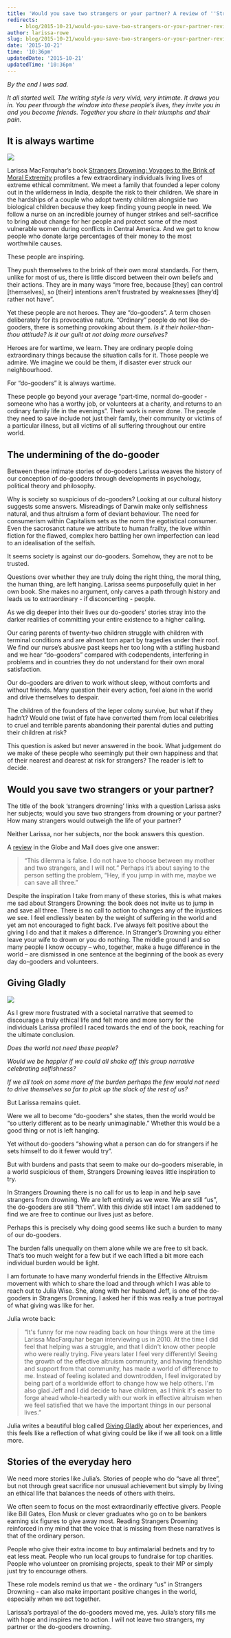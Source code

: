 ```yaml
---
title: 'Would you save two strangers or your partner? A review of ''Strangers Drowning'''
redirects:
    - blog/2015-10-21/would-you-save-two-strangers-or-your-partner-review-strangers-drowning
author: larissa-rowe
slug: blog/2015-10-21/would-you-save-two-strangers-or-your-partner-review-strangers-drowning
date: '2015-10-21'
time: '10:36pm'
updatedDate: '2015-10-21'
updatedTime: '10:36pm'
---
```

_By the end I was sad._

_It all started well. The writing style is very vivid, very intimate. It draws you in. You peer through the window into these people’s lives, they invite you in and you become friends. Together you share in their triumphs and their pain._

## It is always wartime

![](http://ecx.images-amazon.com/images/I/51KzHqaIxwL._SY344_BO1,204,203,200_.jpg)

Larissa MacFarquhar’s book [Strangers Drowning: Voyages to the Brink of Moral Extremity](http://www.penguin.co.uk/books/strangers-drowning/9780141965475/) profiles a few extraordinary individuals living lives of extreme ethical commitment. We meet a family that founded a leper colony out in the wilderness in India, despite the risk to their children. We share in the hardships of a couple who adopt twenty children alongside two biological children because they keep finding young people in need. We follow a nurse on an incredible journey of hunger strikes and self-sacrifice to bring about change for her people and protect some of the most vulnerable women during conflicts in Central America. And we get to know people who donate large percentages of their money to the most worthwhile causes.

These people are inspiring.

They push themselves to the brink of their own moral standards. For them, unlike for most of us, there is little discord between their own beliefs and their actions. They are in many ways “more free, because [they] can control [themselves], so [their] intentions aren’t frustrated by weaknesses [they’d] rather not have”.

Yet these people are not heroes. They are “do-gooders”. A term chosen deliberately for its provocative nature. “Ordinary” people do not like do-gooders, there is something provoking about them. _Is it their holier-than-thou attitude? Is it our guilt at not doing more ourselves?_

Heroes are for wartime, we learn. They are ordinary people doing extraordinary things because the situation calls for it. Those people we admire. We imagine we could be them, if disaster ever struck our neighbourhood.

For “do-gooders” it is always wartime.

These people go beyond your average “part-time, normal do-gooder - someone who has a worthy job, or volunteers at a charity, and returns to an ordinary family life in the evenings”. Their work is never done. The people they need to save include not just their family, their community or victims of a particular illness, but all victims of all suffering throughout our entire world.

## The undermining of the do-gooder

Between these intimate stories of do-gooders Larissa weaves the history of our conception of do-gooders through developments in psychology, political theory and philosophy.

Why is society so suspicious of do-gooders? Looking at our cultural history suggests some answers. Misreadings of Darwin make only selfishness natural, and thus altruism a form of deviant behaviour. The need for consumerism within Capitalism sets as the norm the egotistical consumer. Even the sacrosanct nature we attribute to human frailty, the love within fiction for the flawed, complex hero battling her own imperfection can lead to an idealisation of the selfish.

It seems society is against our do-gooders. Somehow, they are not to be trusted.

Questions over whether they are truly doing the right thing, the moral thing, the human thing, are left hanging. Larissa seems purposefully quiet in her own book. She makes no argument, only carves a path through history and leads us to extraordinary - if disconcerting - people.

As we dig deeper into their lives our do-gooders’ stories stray into the darker realities of committing your entire existence to a higher calling.

Our caring parents of twenty-two children struggle with children with terminal conditions and are almost torn apart by tragedies under their roof. We find our nurse’s abusive past keeps her too long with a stifling husband and we hear “do-gooders” compared with codependents, interfering in problems and in countries they do not understand for their own moral satisfaction.

Our do-gooders are driven to work without sleep, without comforts and without friends. Many question their every action, feel alone in the world and drive themselves to despair.

The children of the founders of the leper colony survive, but what if they hadn’t? Would one twist of fate have converted them from local celebrities to cruel and terrible parents abandoning their parental duties and putting their children at risk?

This question is asked but never answered in the book. What judgement do we make of these people who seemingly put their own happiness and that of their nearest and dearest at risk for strangers? The reader is left to decide.

## Would you save two strangers or your partner?

The title of the book ‘strangers drowning’ links with a question Larissa asks her subjects; would you save two strangers from drowning or your partner? How many strangers would outweigh the life of your partner?

Neither Larissa, nor her subjects, nor the book answers this question.

A [review](http://www.theglobeandmail.com/arts/books-and-media/book-reviews/review-in-strangers-drowning-larissa-macfarquhar-explores-what-makes-people-extreme-do-gooders/article26541924/) in the Globe and Mail does give one answer:

> “This dilemma is false. I do not have to choose between my mother and two strangers, and I will not.” Perhaps it’s about saying to the person setting the problem, “Hey, if you jump in with me, maybe we can save all three.”

Despite the inspiration I take from many of these stories, this is what makes me sad about Strangers Drowning: the book does not invite us to jump in and save all three. There is no call to action to changes any of the injustices we see. I feel endlessly beaten by the weight of suffering in the world and yet am not encouraged to fight back. I’ve always felt positive about the giving I do and that it makes a difference. In Stranger’s Drowning you either leave your wife to drown or you do nothing. The middle ground I and so many people I know occupy – who, together, make a huge difference in the world – are dismissed in one sentence at the beginning of the book as every day do-gooders and volunteers.

## Giving Gladly

![](https://qzprod.files.wordpress.com/2015/10/20151006_101110.jpg?quality=80&strip=all&w=1600)

As I grew more frustrated with a societal narrative that seemed to discourage a truly ethical life and felt more and more sorry for the individuals Larissa profiled I raced towards the end of the book, reaching for the ultimate conclusion.

_Does the world not need these people?_

_Would we be happier if we could all shake off this group narrative celebrating selfishness?_

_If we all took on some more of the burden perhaps the few would not need to drive themselves so far to pick up the slack of the rest of us?_

But Larissa remains quiet.

Were we all to become “do-gooders” she states, then the world would be “so utterly different as to be nearly unimaginable.” Whether this would be a good thing or not is left hanging.

Yet without do-gooders “showing what a person can do for strangers if he sets himself to do it fewer would try”.

But with burdens and pasts that seem to make our do-gooders miserable, in a world suspicious of them, Strangers Drowning leaves little inspiration to try.

In Strangers Drowning there is no call for us to leap in and help save strangers from drowning. We are left entirely as we were. We are still “us”, the do-gooders are still “them”. With this divide still intact I am saddened to find we are free to continue our lives just as before.

Perhaps this is precisely why doing good seems like such a burden to many of our do-gooders.

The burden falls unequally on them alone while we are free to sit back. That’s too much weight for a few but if we each lifted a bit more each individual burden would be light.

I am fortunate to have many wonderful friends in the Effective Altruism movement with which to share the load and through which I was able to reach out to Julia Wise. She, along with her husband Jeff, is one of the do-gooders in Strangers Drowning. I asked her if this was really a true portrayal of what giving was like for her.

Julia wrote back:

> “It's funny for me now reading back on how things were at the time Larissa MacFarquhar began interviewing us in 2010\. At the time I did feel that helping was a struggle, and that I didn't know other people who were really trying. Five years later I feel very differently! Seeing the growth of the effective altruism community, and having friendship and support from that community, has made a world of difference to me. Instead of feeling isolated and downtrodden, I feel invigorated by being part of a worldwide effort to change how we help others. I'm also glad Jeff and I did decide to have children, as I think it's easier to forge ahead whole-heartedly with our work in effective altruism when we feel satisfied that we have the important things in our personal lives.”

Julia writes a beautiful blog called [Giving Gladly](http://www.givinggladly.com/) about her experiences, and this feels like a reflection of what giving could be like if we all took on a little more.

## Stories of the everyday hero

We need more stories like Julia’s. Stories of people who do “save all three”, but not through great sacrifice nor unusual achievement but simply by living an ethical life that balances the needs of others with theirs.

We often seem to focus on the most extraordinarily effective givers. People like Bill Gates, Elon Musk or clever graduates who go on to be bankers earning six figures to give away most. Reading Strangers Drowning reinforced in my mind that the voice that is missing from these narratives is that of the ordinary person.

People who give their extra income to buy antimalarial bednets and try to eat less meat. People who run local groups to fundraise for top charities. People who volunteer on promising projects, speak to their MP or simply just try to encourage others.

These role models remind us that we - the ordinary “us” in Strangers Drowning - can also make important positive changes in the world, especially when we act together.

Larissa’s portrayal of the do-gooders moved me, yes. Julia’s story fills me with hope and inspires me to action. I will not leave two strangers, my partner or the do-gooders drowning.